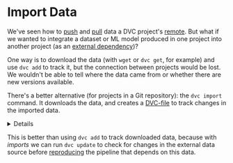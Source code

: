 # Import Data

We've seen how to [push](/doc/get-started/store-data) and
[pull](/doc/get-started/retrieve-data) data a <abbr>DVC project</abbr>'s
[remote](/doc/commands-reference/remote). But what if we wanted to integrate a
dataset or ML model produced in one project into another project (as an
[external dependency](/doc/user-guide/external-dependencies))?

One way is to download the data (with `wget` or `dvc get`, for example) and use
`dvc add` to track it, but the connection between projects would be lost. We
wouldn't be able to tell where the data came from or whether there are new
versions available.

There's a better alternative (for projects in a Git repository): the
`dvc import` command. It downloads the data, and creates a
[DVC-file](/doc/user-guide/dvc-file-format) to track changes in the imported
data.

<details>

### Expand for an example

In the [Add Files](/doc/get-started/add-files) chapter we download raw data
using the `dvc get` command, and then track it with `dvc add`. Let's see how
this would be improved by, instead, just running:

```dvc
$ dvc import https://github.com/iterative/dataset-registry \
             get-started/data.xml -o data/data.xml
```

This would download `data/data.xml` from the `dataset-registry` project, add it
to `.gitignore`, and create the `data.xml.dvc` DVC-file.

> **Note!** The
> [iterative/dataset-registry](https://github.com/iterative/dataset-registry)
> repository doesn't actually contain a `get-started/data.xml` file. Instead,
> DVC inspects
> [get-started/data.xml.dvc](https://github.com/iterative/dataset-registry/blob/master/get-started/data.xml.dvc)
> and tries to retrieve the file using the project's default remote (configured
> [here](https://github.com/iterative/dataset-registry/blob/master/.dvc/config)).

DVC-files created by `dvc import` are called _import stages_. They use the
`repo` field in the dependencies section (`deps`) in order to track source data
changes, enabling the reusability of data artifacts. For example:

```yaml
md5: 31b266a32dc67a0f3af693b3b87d4194
locked: true
deps:
  - path: get-started/data.xml
    repo:
      url: https://github.com/iterative/dataset-registry
      rev_lock: 7476a858f6200864b5755863c729bff41d0fb045
outs:
  - md5: a304afb96060aad90176268345e10355
    path: data/data.xml
    cache: true
    metric: false
    persist: false
```

The `url` subfield points to the source project, while `rev_lock` lets DVC know
which Git version did the data come from. Note that `dvc update` updates the
`rev_lock` value.

</details>

This is better than using `dvc add` to track downloaded data, because with
_imports_ we can run `dvc update` to check for changes in the external data
source before [reproducing](/doc/get-started/reproduce) the
<abbr>pipeline</abbr> that depends on this data.
